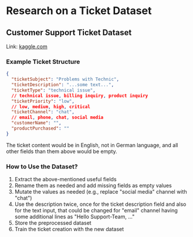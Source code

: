 # Research on a Ticket Dataset

## Customer Support Ticket Dataset

Link: [kaggle.com](https://www.kaggle.com/datasets/suraj520/customer-support-ticket-dataset/)

### Example Ticket Structure

```json
{
  "ticketSubject": "Problems with Technic",
  "ticketDescription": "...some text...",
  "ticketType": "technical issue",
  // technical issue, billing inquiry, product inquiry
  "ticketPriority": "low",
  // low, medium, high, critical
  "ticketChannel": "chat",
  // email, phone, chat, social media
  "customerName": "",
  "productPurchased": ""
}
```

The ticket content would be in English, not in German language, and all other fields than them above would be empty.

### How to Use the Dataset?

1. Extract the above-mentioned useful fields
2. Rename them as needed and add missing fields as empty values
3. Mutate the values as needed (e.g., replace "social media" channel with "chat")
4. Use the description twice, once for the ticket description field and also for the text input, that could be changed
   for "email" channel having some additional lines as "Hello Support-Team, ..."
5. Store the preprocessed dataset
6. Train the ticket creation with the new dataset 
